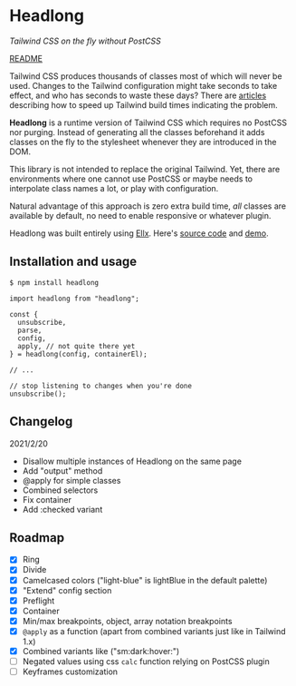 # Headlong

_Tailwind CSS on the fly without PostCSS_

[README](https://matyunya-headlong.ellx.app/)

Tailwind CSS produces thousands of classes most of which will never be used. Changes to the Tailwind configuration might take seconds to take effect, and who has seconds to waste these days? There are [articles](https://nystudio107.com/blog/speeding-up-tailwind-css-builds) describing how to speed up Tailwind build times indicating the problem.

**Headlong** is a runtime version of Tailwind CSS which requires no PostCSS nor purging. Instead of generating all the classes beforehand it adds classes on the fly to the stylesheet whenever they are introduced in the DOM.

This library is not intended to replace the original Tailwind. Yet, there are environments where one cannot use PostCSS or maybe needs to interpolate class names a lot, or play with configuration.

Natural advantage of this approach is zero extra build time, _all_ classes are available by default, no need to enable responsive or whatever plugin.

Headlong was built entirely using [Ellx](https://ellx.io). Here's [source code](https://ellx.io/matyunya/headlong/index.md) and [demo](https://matyunya-headlong.ellx.app/).

## Installation and usage

```
$ npm install headlong
```

```
import headlong from "headlong";

const {
  unsubscribe,
  parse,
  config,
  apply, // not quite there yet
} = headlong(config, containerEl);

// ...

// stop listening to changes when you're done
unsubscribe();
```

## Changelog

2021/2/20
- Disallow multiple instances of Headlong on the same page
- Add "output" method
- @apply for simple classes
- Combined selectors
- Fix container
- Add :checked variant

## Roadmap

- [x] Ring
- [x] Divide
- [x] Camelcased colors ("light-blue" is lightBlue in the default palette)
- [x] "Extend" config section
- [x] Preflight
- [x] Container
- [x] Min/max breakpoints, object, array notation breakpoints
- [x] `@apply` as a function (apart from combined variants just like in Tailwind 1.x)
- [x] Combined variants like ("sm:dark:hover:")
- [ ] Negated values using css `calc` function relying on PostCSS plugin
- [ ] Keyframes customization
